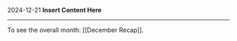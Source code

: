 2024-12-21
__Insert Content Here__
_______________________
To see the overall month: [[December Recap]].